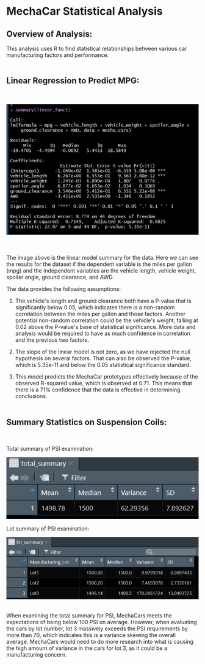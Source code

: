 # MechaCar Statistical Analysis

## **Overview of Analysis:**
This analysis uses R to find statistical relationships between various car manufacturing factors and performance. 
<br></br>

## **Linear Regression to Predict MPG:**
<br>

![Resources/LM_summary.png](Resources/LM_summary.png)

<br></br>
The image above is the linear model summary for the data. Here we can see the results for the dataset if the dependent variable is the miles per gallon (mpg) and the independent variables are the vehicle length, vehicle weight, spoiler angle, ground clearance, and AWD. 

The data provides the following assumptions: 

1. The vehicle's length and ground clearance both have a P-value that is significantly below 0.05, which indicates there is a non-random correlation between the miles per gallon and those factors. Another potential non-random correlation could be the vehicle's weight, falling at 0.02 above the P-value's base of statistical significance. More data and analysis would be required to have as much confidence in correlation and the previous two factors. 
    
2. The slope of the linear model is not zero, as we have rejected the null hypothesis on several factors. That can also be observed the P-value, which is 5.35e-11 and below the 0.05 statistical significance standard. 
    
3. This model predicts the MechaCar prototypes effectively because of the observed R-squared value, which is observed at 0.71. This means that there is a 71% confidence that the data is effective in determining conclusions. 
<br></br>

## **Summary Statistics on Suspension Coils:**
<br>

Total summary of PSI examination: 
<br>

![Resources/total_summary.png](Resources/total_summary.png)
<br>

Lot summary of PSI examination: 
<br>

![Resources/lot_summary.png](Resources/lot_summary.png)
<br></br>

When examining the total summary for PSI, MechaCars meets the expectations of being below 100 PSI on average. However, when evaluating the cars by lot number, lot 3 massively exceeds the PSI requirements by more than 70, which indicates this is a variance skewing the overall average. 
MechaCars would need to do more research into what is causing the high amount of variance in the cars for lot 3, as it could be a manufacturing concern. 




